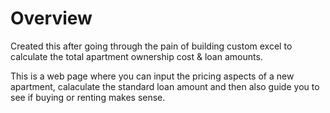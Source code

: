# Overview
Created this after going through the pain of building custom excel to calculate the total apartment ownership cost &amp; loan amounts.

This is a web page where you can input the pricing aspects of a new apartment, calaculate the standard loan amount and then also guide you to see if buying or renting makes sense.

